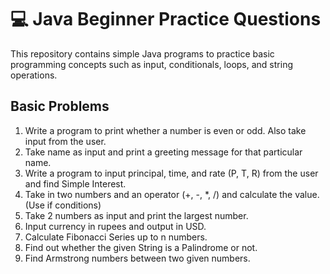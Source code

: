 # 💻 Java Beginner Practice Questions

This repository contains simple Java programs to practice basic programming concepts such as input, conditionals, loops, and string operations.

## Basic Problems
1. Write a program to print whether a number is even or odd. Also take input from the user.  
2. Take name as input and print a greeting message for that particular name.  
3. Write a program to input principal, time, and rate (P, T, R) from the user and find Simple Interest.  
4. Take in two numbers and an operator (+, -, *, /) and calculate the value. (Use if conditions)  
5. Take 2 numbers as input and print the largest number.  
6. Input currency in rupees and output in USD.  
7. Calculate Fibonacci Series up to n numbers.  
8. Find out whether the given String is a Palindrome or not.  
9. Find Armstrong numbers between two given numbers.  
